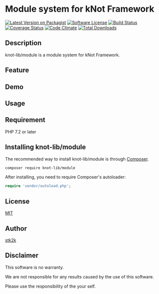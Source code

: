 Module system for kNot Framework
=======================

[![Latest Version on Packagist](https://img.shields.io/packagist/v/knot-lib/module.svg?style=flat-square)](https://packagist.org/packages/knot-lib/module)
[![Software License](https://img.shields.io/badge/license-MIT-brightgreen.svg?style=flat-square)](LICENSE.md)
[![Build Status](https://travis-ci.org/knot-lib/module.svg?branch=master)](https://travis-ci.org/knot-lib/module)
[![Coverage Status](https://coveralls.io/repos/github/knot-lib/module/badge.svg?branch=master)](https://coveralls.io/github/knot-lib/module?branch=master)
[![Code Climate](https://codeclimate.com/github/knot-lib/module/badges/gpa.svg)](https://codeclimate.com/github/knot-lib/module)
[![Total Downloads](https://img.shields.io/packagist/dt/knot-lib/module.svg?style=flat-square)](https://packagist.org/packages/knot-lib/module)

## Description

knot-lib/module is a module system for kNot Framework.


## Feature

## Demo


## Usage

## Requirement

PHP 7.2 or later

## Installing knot-lib/module

The recommended way to install knot-lib/module is through
[Composer](http://getcomposer.org).

```bash
composer require knot-lib/module
```

After installing, you need to require Composer's autoloader:

```php
require 'vendor/autoload.php';
```

## License
[MIT](https://github.com/knot-lib/module/blob/master/LICENSE)

## Author

[stk2k](https://github.com/stk2k)

## Disclaimer

This software is no warranty.

We are not responsible for any results caused by the use of this software.

Please use the responsibility of the your self.


